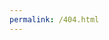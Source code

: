 ```yaml
---
permalink: /404.html
---
```

<HTML>
  <head>
    <style>
    @font-face {
      font-family:C64base;
      font-style:normal;
      font-weight:normal;
      src:url('https://dl.dropboxusercontent.com/u/76748/2016/web/c64.ttf');}

    body {
      background-color:#4040e0;
      padding:0;
      margin:0;
      font-family:C64base;
      text-align:center;
      font-size:18px;
      color:#a0a0ff;}

      .screen {
      background-color:#4040e0;
      margin: 20px auto 0 auto;
      text-align:left;
      width:864px;
      height:540px;
      padding:20px;
      letter-spacing:2px;}

      .cursor {
            margin:0 0 -1px 0;
            width: 15px;
            height: 18px;
            background-color: RGBA(160, 164, 255, 1);
            animation-name: blinker;
            animation-iteration-count: infinite;
            animation-timing-function: cubic-bezier(1,0,0,1);
            animation-duration: 1s;
            display:inline-block;}

      @keyframes blinker {
      from { opacity: 1.0; } to { opacity: 0.0; }}

    </style>
  </head>
  <body>
    <div class="screen">
      <p style="text-align: center; margin-bottom: 20px;">**** COMMODORE 64 BASIC V2 ****</p>
      <p style="text-align: center; margin-bottom: 20px;">64K RAM SYSTEM 38911 BASIC BYTES FREE</p>
          READY.<br/>
          LOAD"CORBIN.NZ",8,8<br/>
          SEARCHING FOR http://corbin.nz/asdfasdfsd<br/>
          ?FILE NOT FOUND &nbsp; &nbsp; ERROR<br/><br/>
          <a href="/" style="text-decoration:none; color:#a0a0ff;">RESET</a><span class="cursor"></span>

    </div>
  </body>
</HTML>
